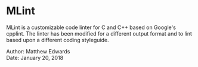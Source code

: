 # MLint
MLint is a customizable code linter for C and C++ based on Google's cpplint. The linter has been modified for a different output format and to lint based upon a different coding styleguide.

Author: Matthew Edwards \
Date: January 20, 2018

